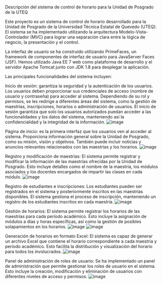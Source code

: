 Descripción del sistema de control de horario para la Unidad de Posgrado de la UTEQ

Este proyecto es un sistema de control de horario desarrollado para la Unidad de Posgrado de la Universidad Técnica Estatal de Quevedo (UTEQ). El sistema se ha implementado utilizando la arquitectura Modelo-Vista-Controlador (MVC) para lograr una separación clara entre la lógica de negocio, la presentación y el control.

La interfaz de usuario se ha construido utilizando PrimeFaces, un framework de componentes de interfaz de usuario para JavaServer Faces (JSF). Hemos utilizado Java EE 7 web como plataforma de desarrollo y el servidor Apache Tomcat junto con JDK 1.8 para desplegar la aplicación.

Las principales funcionalidades del sistema incluyen:

Inicio de sesión: garantiza la seguridad y la autenticación de los usuarios. Los usuarios deben proporcionar sus credenciales de acceso (nombre de usuario y contraseña) para acceder al sistema. Dependiendo de su rol y permisos, se les redirige a diferentes áreas del sistema, como la gestión de maestrías, inscripciones, horarios o administración de usuarios. El inicio de sesión garantiza que solo los usuarios autorizados puedan acceder a las funcionalidades y los datos del sistema, manteniendo así la confidencialidad y la integridad de la información.
![image](https://github.com/Derian2426/controlHorarioPosgrado/assets/87103650/0d050614-6258-4277-8b9e-f0a520cf005a)

Página de inicio: es la primera interfaz que los usuarios ven al acceder al sistema. Proporciona información general sobre la Unidad de Posgrado, como su misión, visión y objetivos. También puede incluir noticias y anuncios relevantes relacionados con las maestrías y los horarios.
![image](https://github.com/Derian2426/controlHorarioPosgrado/assets/87103650/86ef4f8b-caa2-4b86-9e83-4daf217d3832)

Registro y modificación de maestrías: El sistema permite registrar y modificar la información de las maestrías ofrecidas por la Unidad de Posgrado. Esto incluye detalles como el nombre de la maestría, los módulos asociados y los docentes encargados de impartir las clases en cada módulo.
![image](https://github.com/Derian2426/controlHorarioPosgrado/assets/87103650/51edc9b9-366a-4bf6-b2b7-81f6fce64d0e)

Registro de estudiantes e inscripciones: Los estudiantes pueden ser registrados en el sistema y posteriormente inscritos en las maestrías disponibles. El sistema gestiona el proceso de inscripción, manteniendo un registro de los estudiantes inscritos en cada maestría.
![image](https://github.com/Derian2426/controlHorarioPosgrado/assets/87103650/09805825-5334-43cb-85ac-efea6e12fe5d)

Gestión de horarios: El sistema permite registrar los horarios de las maestrías para cada período académico. Esto incluye la asignación de módulos a días y horas específicas, así como la gestión de posibles solapamientos en los horarios.
![image](https://github.com/Derian2426/controlHorarioPosgrado/assets/87103650/01616178-483d-4371-ae67-a87f54aa3031)
![image](https://github.com/Derian2426/controlHorarioPosgrado/assets/87103650/ca1435d6-856f-4a0a-8f96-af737af53461)

Generación de horarios en formato Excel: El sistema es capaz de generar un archivo Excel que contiene el horario correspondiente a cada maestría y período académico. Esto facilita la distribución y visualización del horario para todos los involucrados.
![image](https://github.com/Derian2426/controlHorarioPosgrado/assets/87103650/dfbf01fa-2d34-489c-8c3e-c9b2b6a67f8c)

Panel de administración de roles de usuario: Se ha implementado un panel de administración que permite gestionar los roles de usuario en el sistema. Esto incluye la creación, modificación y eliminación de usuarios con diferentes niveles de acceso y permisos.
![image](https://github.com/Derian2426/controlHorarioPosgrado/assets/87103650/b67a7a2f-35c4-407a-b699-6777358483dd)

